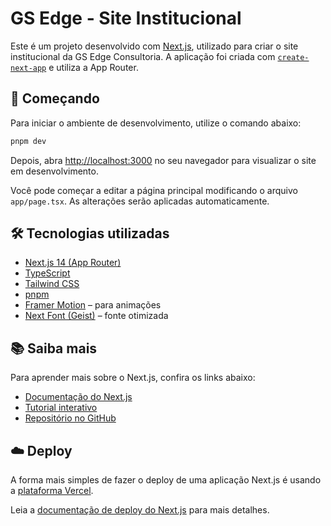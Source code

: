 # GS Edge - Site Institucional

Este é um projeto desenvolvido com [Next.js](https://nextjs.org), utilizado para criar o site institucional da GS Edge Consultoria. A aplicação foi criada com [`create-next-app`](https://nextjs.org/docs/app/api-reference/cli/create-next-app) e utiliza a App Router.

## 🚀 Começando

Para iniciar o ambiente de desenvolvimento, utilize o comando abaixo:

```bash
pnpm dev
```

Depois, abra [http://localhost:3000](http://localhost:3000) no seu navegador para visualizar o site em desenvolvimento.

Você pode começar a editar a página principal modificando o arquivo `app/page.tsx`. As alterações serão aplicadas automaticamente.

## 🛠 Tecnologias utilizadas

- [Next.js 14 (App Router)](https://nextjs.org)
- [TypeScript](https://www.typescriptlang.org/)
- [Tailwind CSS](https://tailwindcss.com/)
- [pnpm](https://pnpm.io/)
- [Framer Motion](https://www.framer.com/motion/) – para animações
- [Next Font (Geist)](https://vercel.com/font) – fonte otimizada

## 📚 Saiba mais

Para aprender mais sobre o Next.js, confira os links abaixo:

- [Documentação do Next.js](https://nextjs.org/docs)
- [Tutorial interativo](https://nextjs.org/learn)
- [Repositório no GitHub](https://github.com/vercel/next.js)

## ☁️ Deploy

A forma mais simples de fazer o deploy de uma aplicação Next.js é usando a [plataforma Vercel](https://vercel.com/new?utm_medium=default-template&filter=next.js&utm_source=create-next-app&utm_campaign=create-next-app-readme).

Leia a [documentação de deploy do Next.js](https://nextjs.org/docs/app/building-your-application/deploying) para mais detalhes.

